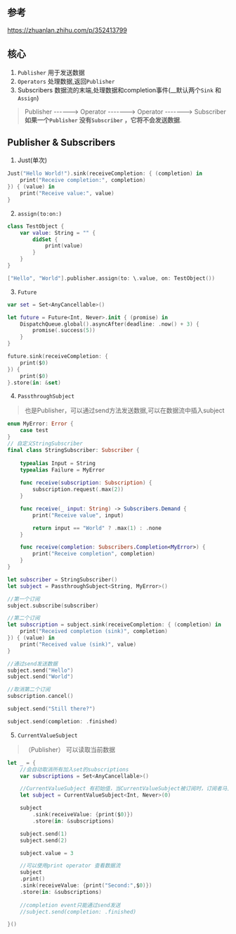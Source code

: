 ## 参考 
https://zhuanlan.zhihu.com/p/352413799

## 核心
1. `Publisher` 用于发送数据 
2. `Operators` 处理数据,返回`Publisher` 
3. Subscribers 数据流的末端,处理数据和completion事件(__默认两个`Sink` 和 `Assign`)

> Publisher ------> Operator -------> Operator -------> Subscriber 
__如果一个`Publisher` 没有`Subscriber` ，它将不会发送数据__. 



## Publisher & Subscribers 
1. Just(单次)
```swift 
Just("Hello World!").sink(receiveCompletion: { (completion) in
    print("Receive completion:", completion)
}) { (value) in
    print("Receive value:", value)
}

```

2. `assign(to:on:)`
```swift 
class TestObject {
    var value: String = "" {
        didSet {
            print(value)
        }
    }
}

["Hello", "World"].publisher.assign(to: \.value, on: TestObject())
```

3. `Future` 
```swift 
var set = Set<AnyCancellable>()

let future = Future<Int, Never>.init { (promise) in
    DispatchQueue.global().asyncAfter(deadline: .now() + 3) {
        promise(.success(5))
    }
}

future.sink(receiveCompletion: {
    print($0)
}) {
    print($0)
}.store(in: &set)
```

4. `PassthroughSubject` 
> 也是Publisher，可以通过send方法发送数据,可以在数据流中插入subject 
```swift 
enum MyError: Error {
    case test
}
// 自定义StringSubscriber
final class StringSubscriber: Subscriber {
    
    typealias Input = String
    typealias Failure = MyError
    
    func receive(subscription: Subscription) {
        subscription.request(.max(2))
    }

    func receive(_ input: String) -> Subscribers.Demand {
        print("Receive value", input)

        return input == "World" ? .max(1) : .none
    }

    func receive(completion: Subscribers.Completion<MyError>) {
        print("Receive completion", completion)
    }
}

let subscriber = StringSubscriber()
let subject = PassthroughSubject<String, MyError>()

//第一个订阅
subject.subscribe(subscriber)

//第二个订阅
let subscription = subject.sink(receiveCompletion: { (completion) in
    print("Received completion (sink)", completion)
}) { (value) in
    print("Received value (sink)", value)
}

//通过send发送数据
subject.send("Hello")
subject.send("World")

//取消第二个订阅
subscription.cancel()

subject.send("Still there?")

subject.send(completion: .finished)


```


5. `CurrentValueSubject` 
> （Publisher） 可以读取当前数据 
```swift 
let _ = {
    //会自动取消所有加入set的subscriptions
    var subscriptions = Set<AnyCancellable>()

    //CurrentValueSubject 有初始值，当CurrentValueSubject被订阅时，订阅者马上会收到当前值
    let subject = CurrentValueSubject<Int, Never>(0)

    subject
        .sink(receiveValue: {print($0)})
        .store(in: &subscriptions)

    subject.send(1)
    subject.send(2)

    subject.value = 3

    //可以使用print operator 查看数据流
    subject
    .print()
    .sink(receiveValue: {print("Second:",$0)})
    .store(in: &subscriptions)
    
    //completion event只能通过send发送
    //subject.send(completion: .finished)

}() 
```
